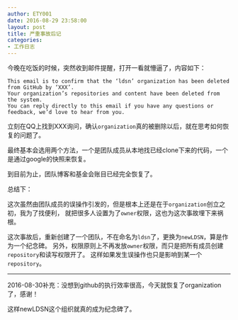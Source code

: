 ```yaml
---
author: ETY001
date: 2016-08-29 23:58:00
layout: post
title: 严重事故后记
categories:
- 工作日志
---
```

今晚在吃饭的时候，突然收到邮件提醒，打开一看就懵逼了，内容如下：

```
This email is to confirm that the ‘ldsn’ organization has been deleted from GitHub by ‘XXX’.
Your organization’s repositories and content have been deleted from the system.
You can reply directly to this email if you have any questions or feedback, we’d love to hear from you.
```

立刻在QQ上找到XXX询问，确认`organization`真的被删除以后，就在思考如何恢复的问题了。

最终基本会选用两个方法，一个是团队成员从本地找已经clone下来的代码，一个是通过google的快照来恢复。

到目前为止，团队博客和基金会账目已经完全恢复了。

总结下：

这次虽然由团队成员的误操作引发的，但是根本上还是在于`organization`创立之初，我为了找便利，
就把很多人设置为了`owner`权限，这也为这次事故埋下来祸根。

这次事故后，重新创建了一个团队，不在命名为`ldsn`了，更换为`newLDSN`，算是作为一个纪念碑。
另外，权限原则上不再发放`owner`权限，而只是把所有成员创建`repository`和读写权限开了。
这样如果发生误操作也只是影响到某一个`repository`。

---
2016-08-30补充：没想到github的执行效率很高，今天就恢复了organization了，感谢！

这样newLDSN这个组织就真的成为纪念碑了。
